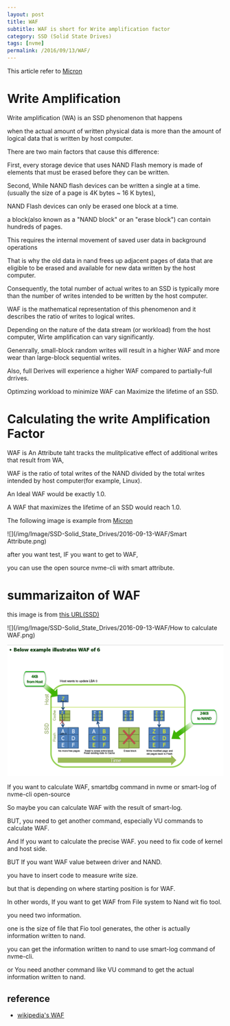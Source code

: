 ```yaml
---
layout: post
title: WAF
subtitle: WAF is short for Write amplification factor
category: SSD (Solid State Drives)
tags: [nvme]
permalink: /2016/09/13/WAF/
---
```


This article refer to [Micron](/img/Image/SSD-Solid_State_Drives/2016-09-13-WAF/micron_WAF.pdf)


# Write Amplification

 Write amplification (WA) is an SSD phenomenon that happens 
 
 when the actual amount of written physical data is more than the amount of logical data that is written by host computer.
 
 There are two main factors that cause this difference: 
 
 First, every storage device that uses NAND Flash memory is made of elements that must be erased before they can be written. 
 
 Second, While NAND flash devices can be written a single at a time. (usually the size of a page is 4K bytes ~ 16 K bytes),
 
 NAND Flash devices can only be erased one block at a time. 
 
 a block(also known as a "NAND block" or an "erase block") can contain hundreds of pages.
 
 This requires the internal movement of saved user data in background operations
 
 That is why the old data in nand frees up adjacent pages of data that are eligible to be erased and available for new data written by the host computer.
 
 Consequently, the total number of actual writes to an SSD is typically more than the number of writes intended to be written by the host computer. 
 
 WAF is the mathematical representation of this phenomenon and it describes the ratio of writes to logical writes. 
 
 Depending on the nature of the data stream (or workload) from the host computer, Wirte amplification can vary significantly. 
 
 Genenrally, small-block random writes will result in a higher WAF and more wear than large-block sequential writes. 
 
 Also, full Derives will experience a higher WAF compared to partially-full drrives.
 
 Optimzing workload to minimize WAF can Maximize the lifetime of an SSD. 
 
 
# Calculating the write Amplification Factor
 
 
 WAF is An Attribute taht tracks the mulitplicative effect of additional writes that result from WA, 
 
 WAF is the ratio of total writes of the NAND divided by the total writes intended by host computer(for example, Linux). 
 
 An Ideal WAF would be exactly 1.0. 
 
 A WAF that maximizes the lifetime of an SSD would reach 1.0.
 
 The following image is example from [Micron](/img/Image/SSD-Solid_State_Drives/2016-09-13-WAF/Block_device/micron_WAF.pdf)
 
 ![](/img/Image/SSD-Solid_State_Drives/2016-09-13-WAF/Smart Attribute.png)
 
 
 after you want test, IF you want to get to WAF, 
 
 you can use the open source nvme-cli with smart attribute. 
 
 
# summarizaiton of WAF
 
  this image is from [this URL(SSD)](http://www.samsung.com/us/business/oem-solutions/pdfs/SSD-Sales-Presentation.pdf)
  
 
 ![](/img/Image/SSD-Solid_State_Drives/2016-09-13-WAF/How to calculate WAF.png)

 ![](/img/Image/SSD-Solid_State_Drives/2016-09-13-WAF/WAF_Example.png)
 
  If you want to calculate WAF, smartdbg command in nvme or smart-log of nvme-cli open-source 

  So maybe you can calculate WAF with the result of smart-log. 
  
  BUT, you need to get another command, especially VU commands to calculate WAF. 
  
  And If you want to calculate the precise WAF. you need to fix code of kernel and host side. 
  
 BUT If you want WAF value between driver and NAND. 
 
 you have to insert code to measure write size. 
 
 but that is depending on where starting position is for WAF. 
 
 In other words, If you want to get WAF from File system to Nand wit fio tool. 
 
 you need two information. 
 
 one is the size of file that Fio tool generates, the other is actually information written to nand. 
 
 you can get the information written to nand to use smart-log command of nvme-cli. 
 
 or You need another command like VU command to get the actual information written to nand. 

## reference 

  - [wikipedia's WAF](https://en.wikipedia.org/wiki/Write_amplification) 


